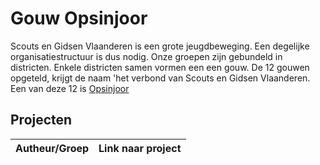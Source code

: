 # Gouw Opsinjoor

Scouts en Gidsen Vlaanderen is een grote jeugdbeweging. Een degelijke organisatiestructuur is dus nodig. 
Onze groepen zijn gebundeld in districten. Enkele districten samen vormen een een gouw. De 12 gouwen opgeteld, krijgt de
naam 'het verbond van Scouts en Gidsen Vlaanderen. Een van deze 12 is [Opsinjoor](https://www.gouwopsinjoor.be)

## Projecten 

| Autheur/Groep | Link naar project |
| ------------- | ----------------- |